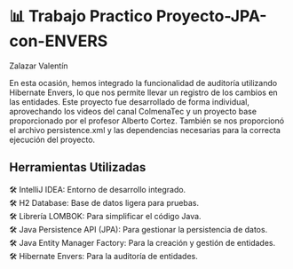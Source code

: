 # 📊 Trabajo Practico Proyecto-JPA-con-ENVERS
Zalazar Valentín

En esta ocasión, hemos integrado la funcionalidad de auditoría utilizando Hibernate Envers, lo que nos permite llevar un registro de los cambios en las entidades. 
Este proyecto fue desarrollado de forma individual, aprovechando los videos del canal ColmenaTec y un proyecto base proporcionado por el profesor Alberto Cortez. También se nos proporcionó el archivo persistence.xml y las dependencias necesarias para la correcta ejecución del proyecto.

## Herramientas Utilizadas
 🛠️ IntelliJ IDEA: Entorno de desarrollo integrado.</br>
 🛠️ H2 Database: Base de datos ligera para pruebas.</br>
 🛠️ Librería LOMBOK: Para simplificar el código Java.</br>
 🛠️ Java Persistence API (JPA): Para gestionar la persistencia de datos.</br>
 🛠️ Java Entity Manager Factory: Para la creación y gestión de entidades.</br>
 🛠️ Hibernate Envers: Para la auditoría de entidades.</br>
